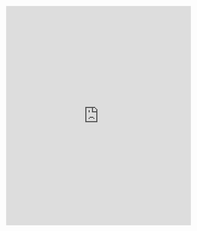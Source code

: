 <iframe src="https://drive.google.com/file/d/16xOEyub5QHBTuQxVPK7RuZyziRW1Hdfj/view?usp=sharing" 
        frameborder="0" 
        width="100%" 
        height="600px" 
        allowfullscreen="true">
</iframe>
